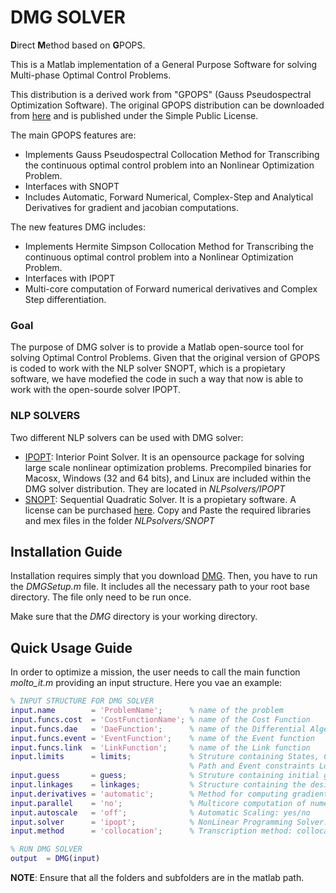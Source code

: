 # DMG SOLVER
**D**irect **M**ethod based on **G**POPS.

This is a Matlab implementation of a General Purpose Software for solving Multi-phase Optimal Control Problems.

This distribution is a derived work from "GPOPS" (Gauss Pseudospectral Optimization Software).
The original GPOPS distribution can be downloaded from [here](https://es.mathworks.com/matlabcentral/fileexchange/21729-gpops) and is published under the Simple Public License.

The main GPOPS features are:

 * Implements Gauss Pseudospectral Collocation Method for Transcribing the continuous optimal control problem into an Nonlinear Optimization Problem.
 * Interfaces with SNOPT
 * Includes Automatic, Forward Numerical, Complex-Step and Analytical Derivatives for gradient and jacobian computations.

The new features DMG includes:

 * Implements Hermite Simpson Collocation Method for Transcribing the continuous optimal control problem into a Nonlinear Optimization Problem.
 * Interfaces with IPOPT
 * Multi-core computation of Forward numerical derivatives and Complex Step differentiation.

### Goal
The purpose of DMG solver is to provide a Matlab open-source tool for solving Optimal Control Problems. Given that the original version of GPOPS is coded to work with the NLP solver SNOPT, which is a propietary software, we have modefied the code in such a way that now is able to work with the open-sourde solver IPOPT.  

### NLP SOLVERS
Two different NLP solvers can be used with DMG solver:
 * [IPOPT](https://projects.coin-or.org/Ipopt): Interior Point Solver. It is an opensource package for solving large scale nonlinear optimization problems. Precompiled binaries for Macosx, Windows (32 and 64 bits), and Linux are included within the DMG solver distribution. They are located in *NLPsolvers/IPOPT*
 * [SNOPT](https://web.stanford.edu/group/SOL/snopt.htm): Sequential Quadratic Solver. It is a propietary software. A license can be purchased [here](https://ccom.ucsd.edu/~optimizers/downloads/). Copy and Paste the required libraries and mex files in the folder *NLPsolvers/SNOPT*


## Installation Guide
Installation requires simply that you download [DMG](https://github.com/uc3m-aerospace/DMG). Then, you have to run the *DMGSetup.m* file. It includes all the necessary path to your root base directory. The file only need to be run once.

Make sure that the *DMG* directory is your working directory.

## Quick Usage Guide

In order to optimize a mission, the user needs to call the main function *molto_it.m* providing an input structure. Here you vae an example:

```matlab
% INPUT STRUCTURE FOR DMG SOLVER
input.name        = 'ProblemName';      % name of the problem
input.funcs.cost  = 'CostFunctionName'; % name of the Cost Function
input.funcs.dae   = 'DaeFunction';      % name of the Differential Algebrais System
input.funcs.event = 'EventFunction';    % name of the Event function
input.funcs.link  = 'LinkFunction';     % name of the Link function
input.limits      = limits;             % Struture containing States, Controls, Parameters lower and Upper bounds as well as
                                        % Path and Event constraints Lower and Upper bounds.
input.guess       = guess;              % Struture containing initial guess for the States, Controls and Parameters
input.linkages    = linkages;           % Structure containing the desired values for the 'LinkFunction'
input.derivatives = 'automatic';        % Method for computing gradients and jacobians: automatic/numerical/complex/analytical
input.parallel    = 'no';               % Multicore computation of numerical and complex differentiation: yes/no
input.autoscale   = 'off';              % Automatic Scaling: yes/no
input.solver      = 'ipopt';            % NonLinear Programming Solver: ipopr/snopt
input.method      = 'collocation';      % Transcription method: collocation/pseudospectral

% RUN DMG SOLVER
output  = DMG(input)
```
**NOTE**: Ensure that all the folders and subfolders are in the matlab path.
